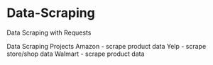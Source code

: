 # Data-Scraping
Data Scraping with Requests


Data Scraping Projects
  Amazon - scrape product data 
  Yelp  - scrape store/shop data 
  Walmart - scrape product data
